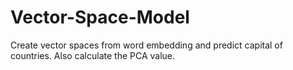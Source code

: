 # Vector-Space-Model

Create vector spaces from word embedding and predict capital of countries. Also calculate the PCA value.
